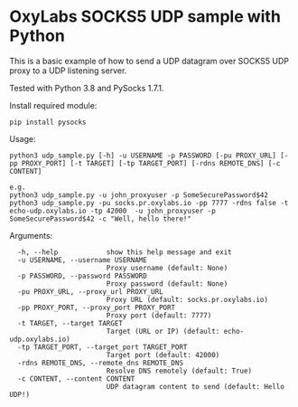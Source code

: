# OxyLabs SOCKS5 UDP sample with Python

This is a basic example of how to send a UDP datagram over SOCKS5 UDP proxy to a UDP listening server.

Tested with Python 3.8 and PySocks 1.7.1.

Install required module:
```
pip install pysocks
```

Usage:
```
python3 udp_sample.py [-h] -u USERNAME -p PASSWORD [-pu PROXY_URL] [-pp PROXY_PORT] [-t TARGET] [-tp TARGET_PORT] [-rdns REMOTE_DNS] [-c CONTENT]

e.g.
python3 udp_sample.py -u john_proxyuser -p SomeSecurePassword$42
python3 udp_sample.py -pu socks.pr.oxylabs.io -pp 7777 -rdns false -t echo-udp.oxylabs.io -tp 42000  -u john_proxyuser -p SomeSecurePassword$42 -c "Well, hello there!"
```


Arguments:
```
  -h, --help            show this help message and exit
  -u USERNAME, --username USERNAME
                        Proxy username (default: None)
  -p PASSWORD, --password PASSWORD
                        Proxy password (default: None)
  -pu PROXY_URL, --proxy_url PROXY_URL
                        Proxy URL (default: socks.pr.oxylabs.io)
  -pp PROXY_PORT, --proxy_port PROXY_PORT
                        Proxy port (default: 7777)
  -t TARGET, --target TARGET
                        Target (URL or IP) (default: echo-udp.oxylabs.io)
  -tp TARGET_PORT, --target_port TARGET_PORT
                        Target port (default: 42000)
  -rdns REMOTE_DNS, --remote_dns REMOTE_DNS
                        Resolve DNS remotely (default: True)
  -c CONTENT, --content CONTENT
                        UDP datagram content to send (default: Hello UDP!)
```
